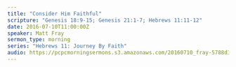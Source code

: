```yaml
---
title: "Consider Him Faithful"
scripture: "Genesis 18:9-15; Genesis 21:1-7; Hebrews 11:11-12"
date: 2016-07-10T11:00:00Z
speaker: Matt Fray
sermon_type: morning
series: "Hebrews 11: Journey By Faith"
audio: https://pcpcmorningsermons.s3.amazonaws.com/20160710_fray-5788d314be838.mp3 
---
```



